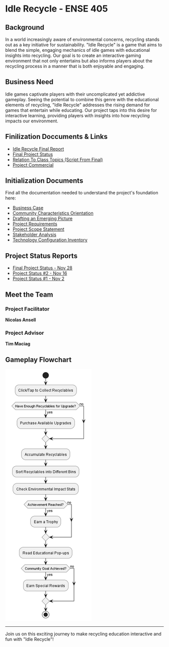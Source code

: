 # Idle Recycle - ENSE 405

## Background
In a world increasingly aware of environmental concerns, recycling stands out as a key initiative for sustainability. "Idle Recycle" is a game that aims to blend the simple, engaging mechanics of idle games with educational insights into recycling. Our goal is to create an interactive gaming environment that not only entertains but also informs players about the recycling process in a manner that is both enjoyable and engaging.

## Business Need
Idle games captivate players with their uncomplicated yet addictive gameplay. Seeing the potential to combine this genre with the educational elements of recycling, "Idle Recycle" addresses the rising demand for games that entertain while educating. Our project taps into this desire for interactive learning, providing players with insights into how recycling impacts our environment.

## Finilization Doccuments & Links
- [Idle Recycle Final Report](Doccumentation/ENSE%20405%20Project%20Report.pdf)
- [Final Project Status](Doccumentation/Final%20Project%20Status%20Report.pdf)
- [Relation To Class Topics (Script From Final)](Doccumentation/End%20Of%20Project%20Reflection.pdf)
- [Project Commercial](https://youtu.be/eAVXkjEjtJc)

## Initialization Documents
Find all the documentation needed to understand the project's foundation here:

- [Business Case](Doccumentation/InitializationDocs/pdf/Business%20Case.pdf)
- [Community Characteristics Orientation](Doccumentation/InitializationDocs/pdf/Community%20characteristics%20orientation.pdf)
- [Drafting an Emerging Picture](Doccumentation/InitializationDocs/pdf/Drafting%20an%20emerging%20picture.pdf)
- [Project Requirements](Doccumentation/InitializationDocs/pdf/Project%20Requirements.pdf)
- [Project Scope Statement](Doccumentation/InitializationDocs/pdf/Project%20Scope%20Statement.pdf)
- [Stakeholder Analysis](Doccumentation/InitializationDocs/pdf/Stakeholder%20Analysis.pdf)
- [Technology Configuration Inventory](Doccumentation/InitializationDocs/pdf/Technology%20configuration%20inventory.pdf)

## Project Status Reports
- [Final Project Status - Nov 28](Doccumentation/Final%20Project%20Status%20Report.pdf)
- [Project Status #2 - Nov 16](Doccumentation/Project%20Status%20Report%20-%20Scrum%202.pdf)
- [Project Status #1 - Nov 2](Doccumentation/Project%20Status%20Report%20-%20Scum%201.pdf)

## Meet the Team

### Project Facilitator
**Nicolas Ansell**


### Project Advisor
**Tim Maciag**

## Gameplay Flowchart
![Gameplay Flowchart](Doccumentation/Gameplay%20Loop.png)


---

Join us on this exciting journey to make recycling education interactive and fun with "Idle Recycle"!


